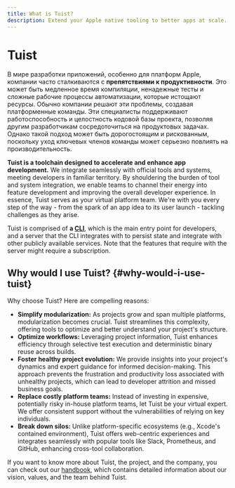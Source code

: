 ```yaml
---
title: What is Tuist?
description: Extend your Apple native tooling to better apps at scale.
---
```


# Tuist

В мире разработки приложений, особенно для платформ Apple, компании часто сталкиваются с **препятствиями к продуктивности**. Это может быть медленное время компиляции, ненадежные тесты и сложные рабочие процессы автоматизации, которые истощают ресурсы. Обычно компании решают эти проблемы, создавая платформенные команды. Эти специалисты поддерживают работоспособность и целостность кодовой базы проекта, позволяя другим разработчикам сосредоточиться на продуктовых задачах. Однако такой подход может быть дорогостоящим и рискованным, поскольку уход ключевых членов команды может серьезно повлиять на производительность.

**Tuist is a toolchain designed to accelerate and enhance app development.** We integrate seamlessly with official tools and systems, meeting developers in familiar territory. By shouldering the burden of tool and system integration, we enable teams to channel their energy into feature development and improving the overall developer experience. In essence, Tuist serves as your virtual platform team. We're with you every step of the way - from the spark of an app idea to its user launch - tackling challenges as they arise.

Tuist is comprised of **a [CLI](https://github.com/tuist/tuist)**, which is the main entry point for developers, and a server that the CLI integrates with to persist state and integrate with other publicly available services. Note that the features that require with the server might require a subscription.

## Why would I use Tuist? {#why-would-i-use-tuist}

Why choose Tuist? Here are compelling reasons:

- **Simplify modularization:** As projects grow and span multiple platforms, modularization becomes crucial. Tuist streamlines this complexity, offering tools to optimize and better understand your project's structure.
- **Optimize workflows:** Leveraging project information, Tuist enhances efficiency through selective test execution and deterministic binary reuse across builds.
- **Foster healthy project evolution:** We provide insights into your project's dynamics and expert guidance for informed decision-making. This approach prevents the frustration and productivity loss associated with unhealthy projects, which can lead to developer attrition and missed business goals.
- **Replace costly platform teams:** Instead of investing in expensive, potentially risky in-house platform teams, let Tuist be your virtual expert. We offer consistent support without the vulnerabilities of relying on key individuals.
- **Break down silos:** Unlike platform-specific ecosystems (e.g., Xcode's contained environment), Tuist offers web-centric experiences and integrates seamlessly with popular tools like Slack, Prometheus, and GitHub, enhancing cross-tool collaboration.

If you want to know more about Tuist, the project, and the company, you can check out our [handbook](https://handbook.tuist.io/), which contains detailed information about our vision, values, and the team behind Tuist.
